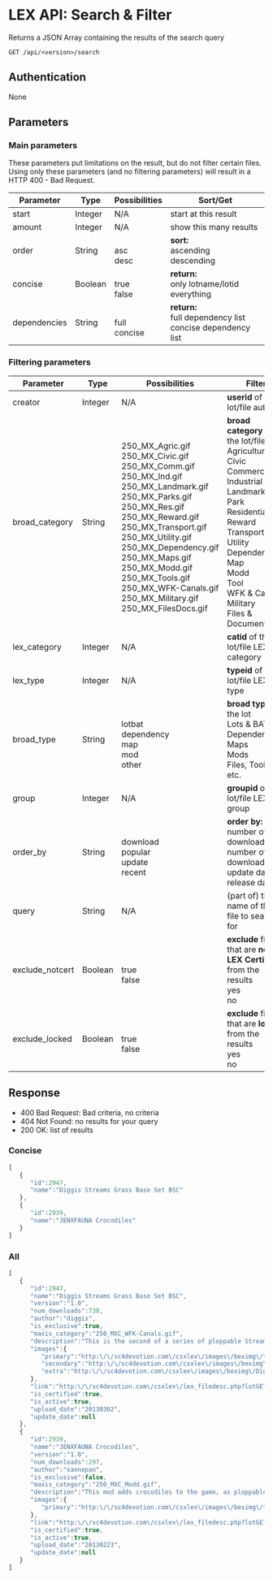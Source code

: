 # LEX API: Search & Filter

Returns a JSON Array containing the results of the search query

	GET /api/<version>/search

## Authentication
None

## Parameters

### Main parameters

These parameters put limitations on the result, but do not filter certain files. Using only these parameters (and no filtering parameters) will result in a HTTP 400 - Bad Request.

| Parameter | Type | Possibilities | Sort/Get |
| --------- | ---- | --- | --- |
start | Integer | N/A | start at this result
amount | Integer | N/A | show this many results
order | String | <br>asc<br>desc | **sort:**<br>ascending<br>descending
concise | Boolean | <br>true<br>false | **return:**<br>only lotname/lotid<br>everything
dependencies | String | <br>full<br>concise | **return:**<br>full dependency list<br>concise dependency list


### Filtering parameters
| Parameter | Type | Possibilities | Filter |
| --- | --- | --- | --- |
creator | Integer | N/A | **userid** of the lot/file author
broad_category | String | <br>250_MX_Agric.gif<br>250_MX_Civic.gif<br>250_MX_Comm.gif<br>250_MX_Ind.gif<br>250_MX_Landmark.gif<br>250_MX_Parks.gif<br>250_MX_Res.gif<br>250_MX_Reward.gif<br>250_MX_Transport.gif<br>250_MX_Utility.gif<br>250_MX_Dependency.gif<br>250_MX_Maps.gif<br>250_MX_Modd.gif<br>250_MX_Tools.gif<br>250_MX_WFK-Canals.gif<br>250_MX_Military.gif<br>250_MX_FilesDocs.gif | **broad category** of the lot/file<br>Agriculture<br>Civic<br>Commercial<br>Industrial<br>Landmark<br>Park<br>Residential<br>Reward<br>Transportation<br>Utility<br>Dependency<br>Map<br>Modd<br>Tool<br>WFK & Canals<br>Military<br>Files & Documentation
lex_category | Integer | N/A | **catid** of the lot/file LEX category
lex_type | Integer | N/A | **typeid** of the lot/file LEX type
broad_type | String | <br>lotbat<br>dependency<br>map<br>mod<br>other | **broad type** of the lot<br>Lots & BATs<br>Dependencies<br>Maps<br>Mods<br>Files, Tools, etc.
group | Integer | N/A | **groupid** of the lot/file LEX group
| order_by | String | <br>download<br>popular<br>update<br>recent | **order by:**<br>number of downloads<br>number of downloads<br>update date<br>release date
query | String | N/A | (part of) the name of the file to search for
exclude_notcert | Boolean | <br>true<br>false | **exclude** files that are **not LEX Certified** from the results<br>yes<br>no
exclude_locked | Boolean | <br>true<br>false | **exclude** files that are **locked** from the results<br>yes<br>no

## Response
- 400 Bad Request: Bad criteria, no criteria
- 404 Not Found: no results for your query
- 200 OK: list of results

### Concise
```javascript
[
   {
      "id":2947,
      "name":"Diggis Streams Grass Base Set BSC"
   },
   {
      "id":2939,
      "name":"JENXFAUNA Crocodiles"
   }
]
```

### All
```javascript
[
   {
      "id":2947,
      "name":"Diggis Streams Grass Base Set BSC",
      "version":"1.0",
      "num_downloads":730,
      "author":"diggis",
      "is_exclusive":true,
      "maxis_category":"250_MXC_WFK-Canals.gif",
      "description":"This is the second of a series of ploppable Stream lots to match in with the SG\/CAL Canals water texture.",
      "images":{
         "primary":"http:\/\/sc4devotion.com\/csxlex\/images\/beximg\/thumbs\/Diggis Streams Grass Base Set BSC.jpg",
         "secondary":"http:\/\/sc4devotion.com\/csxlex\/images\/beximg\/DiggisStreamsGrassBaseSet_Image2.jpg",
         "extra":"http:\/\/sc4devotion.com\/csxlex\/images\/beximg\/DiggisStreamsGrassBaseSet_Extra.jpg"
      },
      "link":"http:\/\/sc4devotion.com\/csxlex\/lex_filedesc.php?lotGET=2947",
      "is_certified":true,
      "is_active":true,
      "upload_date":"20130302",
      "update_date":null
   },
   {
      "id":2939,
      "name":"JENXFAUNA Crocodiles",
      "version":"1.0",
      "num_downloads":297,
      "author":"xannepan",
      "is_exclusive":false,
      "maxis_category":"250_MXC_Modd.gif",
      "description":"This mod adds crocodiles to the game, as ploppable LOT (park menu) and an animal brush (god menu).\r\nIt will take some time before the crocodiles appear on the lot. Hold down the shift key when using the brush to create more crocodiles.\r\nBoth the lot and the brush can be used on land and on water.\r\n\r\nINSTALLATION\r\nUnzip this file in your plugins folder or (preferably) a subfolder.\r\n\r\nDEPENDENCIES\r\nNone",
      "images":{
         "primary":"http:\/\/sc4devotion.com\/csxlex\/images\/beximg\/thumbs\/JENXFAUNA_Crocodiles_v1.jpg"
      },
      "link":"http:\/\/sc4devotion.com\/csxlex\/lex_filedesc.php?lotGET=2939",
      "is_certified":true,
      "is_active":true,
      "upload_date":"20130223",
      "update_date":null
   }
]
```
